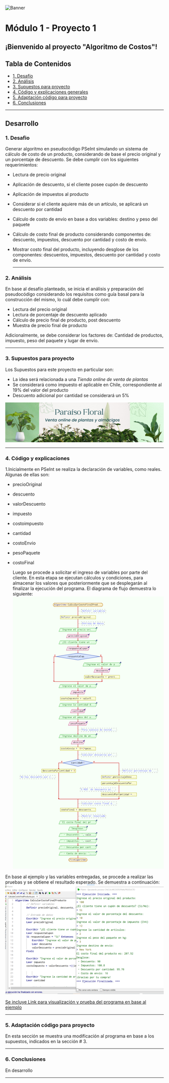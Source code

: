![Banner](./images/Banner.png)
# Módulo 1 - Proyecto 1
## ¡Bienvenido al proyecto "Algoritmo de Costos"!

## Tabla de Contenidos
* [1. Desafío](#1-Desafío)
* [2. Análisis](#2-Análisis)
* [3. Supuestos para proyecto](#3-Supuestos-para-proyecto)
* [4. Código y explicaciones generales](#4-Código-y-explicaciones-generales)
* [5. Adaptación código para proyecto](#5-Adaptación-código-para-proyecto)
* [6. Conclusiones](#6-Conclusiones)

****
## Desarrollo

### 1. Desafio
Generar algoritmo en pseudocódigo PSeInt simulando un sistema de cálculo de costo de un producto, considerando de base el precio original y un porcentaje de descuento. Se debe cumplir con los siguientes requerimientos:
- Lectura de precio original
- Aplicación de descuento, si el cliente posee cupón de descuento
- Aplicación de impuestos al producto
- Considerar si el cliente aquiere más de un artículo, se aplicará un descuento por cantidad
- Cálculo de costo de envío en base a dos variables: destino y peso del paquete
- Cálculo de costo final de producto considerando componentes de: descuento, impuestos, descuento por cantidad y costo de envío.
- Mostrar costo final del producto, incluyendo desglose de los componentes: descuentos, impuestos, descuento por cantidad y costo de envío.

  ****
  
### 2. Análisis
En base al desafío planteado, se inicia el análisis y preparación del pseudocódigo considerando los requisitos como guía basal para la construcción del mismo, lo cuál debe cumplir con:
- Lectura del precio original
- Lectura de porcentaje de descuento aplicado
- Cálculo de precio final de producto, post descuento
- Muestra de precio final de producto

Adicionalmente, se debe considerar los factores de: Cantidad de productos, impuesto, peso del paquete y lugar de envío.

****

### 3. Supuestos para proyecto
Los Supuestos para este proyecto en particular son:
- La idea será relacionada a una *Tienda online de venta de plantas*
- Se considerará como impuesto el aplicable en Chile, correspondiente al 19% del valor del producto
- Descuento adicional por cantidad se considerará un 5%

![img tienda de plantas](./images/Proyecto_plantas.png)

****

### 4. Código y explicaciones

1.Inicialmente en PSeInt se realiza la declaración de variables, como reales. Algunas de ellas son:
- precioOriginal
- descuento
- valorDescuento
- impuesto
- costoimpuesto
- cantidad
- costoEnvio
- pesoPaquete
- costoFinal

  Luego se procede a solicitar el ingreso de variables por parte del cliente. En esta etapa se ejecutan cálculos y condiciones, para almacenar los valores que posteriormente que se desplegarán al finalizar la ejecución del programa.
  El diagrama de flujo demuestra lo siguiente:
  ![img diagrama de flujo](./images/Diagramaflujo.png)

En base al ejemplo y las variables entregadas, se procede a realizar las pruebas y se obtiene el resultado esperado. Se demuestra a continuación:
  ![img resultado de ejemplo](./images/Ejemplo.png)

[Se incluye Link para visualización y prueba del programa en base al ejemplo](docs/CalcularCostoFinalProducto.psc)
  
  ****

  ### 5. Adaptación código para proyecto
  En esta sección se muestra una modificación al programa en base a los supuestos, indicados en la sección # 3.
  

  ****

  ### 6. Conclusiones
  En desarrollo

  ****



